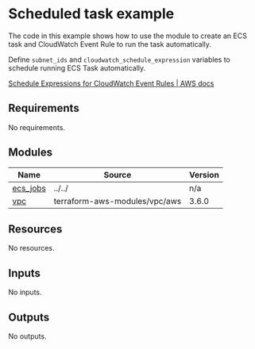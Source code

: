 # Scheduled task example

The code in this example shows how to use the module to create an ECS task and CloudWatch Event Rule to run the task automatically.

Define `subnet_ids` and `cloudwatch_schedule_expression` variables to schedule running ECS Task automatically.

[Schedule Expressions for CloudWatch Event Rules | AWS docs](https://docs.aws.amazon.com/AmazonCloudWatch/latest/events/ScheduledEvents.html)

<!-- BEGINNING OF PRE-COMMIT-TERRAFORM DOCS HOOK -->
## Requirements

No requirements.

## Modules

| Name | Source | Version |
|------|--------|---------|
| <a name="module_ecs_jobs"></a> [ecs\_jobs](#module\_ecs\_jobs) | ../../ | n/a |
| <a name="module_vpc"></a> [vpc](#module\_vpc) | terraform-aws-modules/vpc/aws | 3.6.0 |

## Resources

No resources.

## Inputs

No inputs.

## Outputs

No outputs.
<!-- END OF PRE-COMMIT-TERRAFORM DOCS HOOK -->
